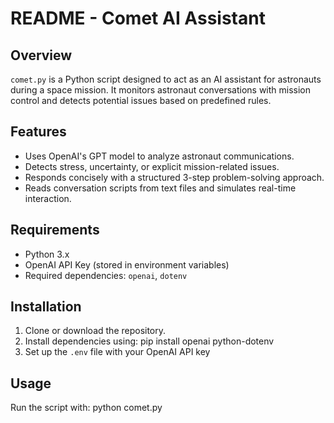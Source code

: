# README - Comet AI Assistant

## Overview
`comet.py` is a Python script designed to act as an AI assistant for astronauts during a space mission. It monitors astronaut conversations with mission control and detects potential issues based on predefined rules.

## Features
- Uses OpenAI's GPT model to analyze astronaut communications.
- Detects stress, uncertainty, or explicit mission-related issues.
- Responds concisely with a structured 3-step problem-solving approach.
- Reads conversation scripts from text files and simulates real-time interaction.

## Requirements
- Python 3.x
- OpenAI API Key (stored in environment variables)
- Required dependencies: `openai`, `dotenv`

## Installation
1. Clone or download the repository.
2. Install dependencies using:
   pip install openai python-dotenv
4. Set up the `.env` file with your OpenAI API key


## Usage
Run the script with:
python comet.py
